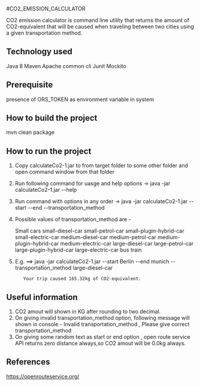 #CO2_EMISSION_CALCULATOR

CO2 emission calculator is command line utility that returns the amount of CO2-equivalent that will be caused when traveling between two cities using
a given transportation method.

Technology used
----------------------------------------
Java 8
Maven 
Apache common cli 
Junit
Mockito

Prerequisite
---------------------------------------------------------
presence of ORS_TOKEN as environment variable in system

How to build the project
----------------------------------------
mvn clean package


How to run the project
----------------------------------------
1. Copy calculateCo2-1.jar to from target folder to some other folder and open command window from that folder 

2. Run following command for uasge and help options ->   java -jar calculateCo2-1.jar --help

3. Run command with options in any order  ->   java -jar calculateCo2-1.jar --start  <start location name>     --end  <end location name>     --transportation_method  <transport methods>
      
4. Possible values of transportation_method are -

    Small cars
	small-diesel-car
	small-petrol-car
	small-plugin-hybrid-car
	small-electric-car
	medium-diesel-car
	medium-petrol-car
	medium-plugin-hybrid-car
	medium-electric-car
	large-diesel-car
	large-petrol-car
	large-plugin-hybrid-car
	large-electric-car
	bus
	train 

	
 5. E.g. ==>  java -jar calculateCo2-1.jar --start  Berlin --end  munich --transportation_method  large-diesel-car
	       
		   Your trip caused 165.32kg of CO2-equivalent.
	





Useful information
-----------------------------
1. CO2 amout will shown in KG after rounding to two decimal.
2. On giving invalid transportation_method option, following message will shown in console 
       - Invalid transportation_method , Please give correct transportation_method
3. On giving some random text as start or end option , open route service  API returns zero distance always,so
   CO2 amout will be 0.0kg always.
   


References
-----------------------------
https://openrouteservice.org/
